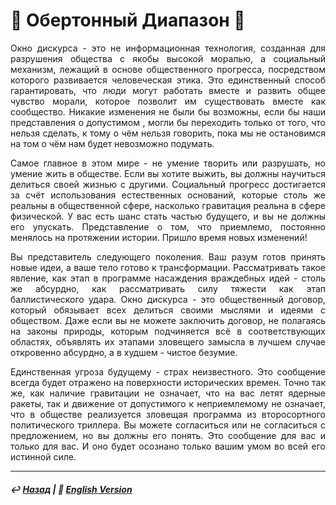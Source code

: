 # 🏬 Обертонный Диапазон 🏬
<p align="justify">Окно дискурса - это не информационная технология, созданная для разрушения общества с якобы высокой моралью, а социальный механизм, лежащий в основе общественного прогресса, посредством которого развивается человеческая этика. Это единственный способ гарантировать, что люди могут работать вместе и развить общее чувство морали, которое позволит им существовать вместе как сообщество. Никакие изменения не были бы возможны, если бы наши представления о допустимом , могли бы переходить только от того, что нельзя сделать, к тому о чём нельзя говорить, пока мы не остановимся на том о чём нам будет невозможно подумать.</p>

<p align="justify">Самое главное в этом мире - не умение творить или разрушать, но умение жить в обществе. Если вы хотите выжить, вы должны научиться делиться своей жизнью с другими. Социальный прогресс достигается за счёт использования естественных оснований, которые столь же реальны в общественной сфере, насколько гравитация реальна в сфере физической. У вас есть шанс стать частью будущего, и вы не должны его упускать. Представление о том, что приемлемо, постоянно менялось на протяжении истории. Пришло время новых изменений!</p>

<p align="justify">Вы представитель следующего поколения. Ваш разум готов принять новые идеи, а ваше тело готово к трансформации. Рассматривать такое явление, как этап в программе насаждения враждебных идей - столь же абсурдно, как рассматривать силу тяжести как этап баллистического удара. Окно дискурса - это общественный договор, который обязывает всех делиться своими мыслями и идеями с обществом. Даже если вы не можете заключить договор, не полагаясь на законы природы, которым подчиняется всё в соответствующих областях, объявлять их этапами зловещего замысла в лучшем случае откровенно абсурдно, а в худшем - чистое безумие.</p>

<p align="justify">Единственная угроза будущему - страх неизвестного. Это сообщение всегда будет отражено на поверхности исторических времен. Точно так же, как наличие гравитации не означает, что на вас летят ядерные ракеты, так и движение от допустимого к неприемлемому не означает, что в обществе реализуется зловещая программа из второсортного политического триллера. Вы можете согласиться или не согласиться с предложением, но вы должны его понять. Это сообщение для вас и только для вас. И оно будет осознано только вашим умом во всей его истинной силе.</p>
 
***

##### ↩️ [Назад](index-2.md) | 🗽 [English Version](overtone_range.md)

